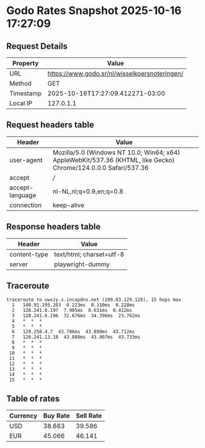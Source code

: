 # Godo Rates Snapshot 2025-10-16 17:27:09
## Request Details

| Property | Value |
|----------|-------|
| URL | https://www.godo.sr/nl/wisselkoersnoteringen/ |
| Method | GET |
| Timestamp | 2025-10-16T17:27:09.412271-03:00 |
| Local IP | 127.0.1.1 |
    
## Request headers table

| Header | Value |
|--------|-------|
| user-agent | Mozilla/5.0 (Windows NT 10.0; Win64; x64) AppleWebKit/537.36 (KHTML, like Gecko) Chrome/124.0.0.0 Safari/537.36 |
| accept | */* |
| accept-language | nl-NL,nl;q=0.9,en;q=0.8 |
| connection | keep-alive |

    
## Response headers table
| Header | Value |
|--------|-------|
| content-type | text/html; charset=utf-8 |
| server | playwright-dummy |

## Traceroute 

```
traceroute to uwxiy.x.incapdns.net (199.83.129.128), 15 hops max
  1   140.91.195.203  0.223ms  0.110ms  0.228ms 
  2   128.241.6.197  7.905ms  0.631ms  0.412ms 
  3   128.241.6.196  32.676ms  34.396ms  23.762ms 
  4   *  *  * 
  5   *  *  * 
  6   129.250.4.7  43.786ms  43.899ms  43.712ms 
  7   128.241.13.18  43.880ms  43.907ms  43.733ms 
  8   *  *  * 
  9   *  *  * 
 10   *  *  * 
 11   *  *  * 
 12   *  *  * 
 13   *  *  * 
 14   *  *  * 
 15   *  *  * 

```


## Table of rates

| Currency | Buy Rate | Sell Rate |
|----------|----------|-----------|
| USD | 38.663 | 39.586 |
| EUR | 45.066 | 46.141 |
